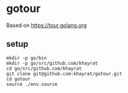 # gotour

Based on https://tour.golang.org

## setup

```
mkdir -p go/bin
mkdir -p go/src/github.com/khayrat
cd go/src/github.com/khayrat
git clone git@github.com:khayrat/gotour.git
cd gotour
source ./env.source
```

